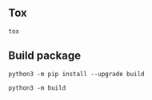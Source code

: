 
## Tox
```{bash}
tox
```


## Build package

```{bash}
python3 -m pip install --upgrade build

python3 -m build
```